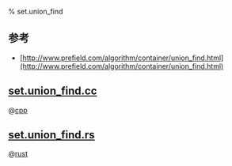 % set.union_find

## 参考

- [http://www.prefield.com/algorithm/container/union_find.html](http://www.prefield.com/algorithm/container/union_find.html)

## [set.union_find.cc](set.union_find.cc)

@[cpp](set.union_find.cc)

## [set.union_find.rs](set.union_find.rs)

@[rust](set.union_find.rs)

